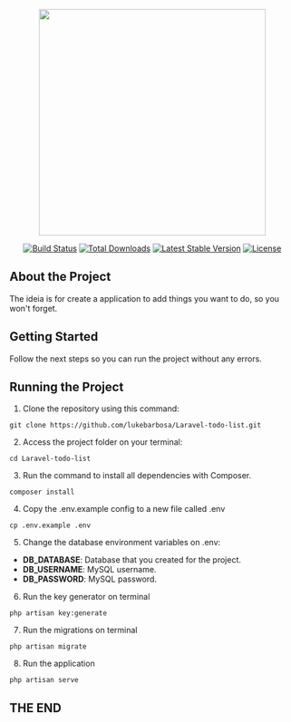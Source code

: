 <p align="center"><a href="https://laravel.com" target="_blank"><img src="https://raw.githubusercontent.com/laravel/art/master/logo-lockup/5%20SVG/2%20CMYK/1%20Full%20Color/laravel-logolockup-cmyk-red.svg" width="400"></a></p>

<p align="center">
<a href="https://travis-ci.org/laravel/framework"><img src="https://travis-ci.org/laravel/framework.svg" alt="Build Status"></a>
<a href="https://packagist.org/packages/laravel/framework"><img src="https://img.shields.io/packagist/dt/laravel/framework" alt="Total Downloads"></a>
<a href="https://packagist.org/packages/laravel/framework"><img src="https://img.shields.io/packagist/v/laravel/framework" alt="Latest Stable Version"></a>
<a href="https://packagist.org/packages/laravel/framework"><img src="https://img.shields.io/packagist/l/laravel/framework" alt="License"></a>
</p>

## About the Project

The ideia is for create a application to add things you want to do, so you won't forget.

## Getting Started

Follow the next steps so you can run the project without any errors.

## Running the Project

1. Clone the repository using this command:

```terminal
git clone https://github.com/lukebarbosa/Laravel-todo-list.git
```

2. Access the project folder on your terminal:

```terminal
cd Laravel-todo-list
```

3. Run the command to install all dependencies with Composer.

```terminal
composer install
```

4. Copy the .env.example config to a new file called .env

```terminal
cp .env.example .env
```

5. Change the database environment variables on .env:

- **DB_DATABASE**: Database that you created for the project.
- **DB_USERNAME**: MySQL username.
- **DB_PASSWORD**: MySQL password.
 
6. Run the key generator on terminal

```terminal
php artisan key:generate
```    

7. Run the migrations on terminal

```terminal
php artisan migrate
```

8. Run the application

```terminal
php artisan serve
```
## THE END
